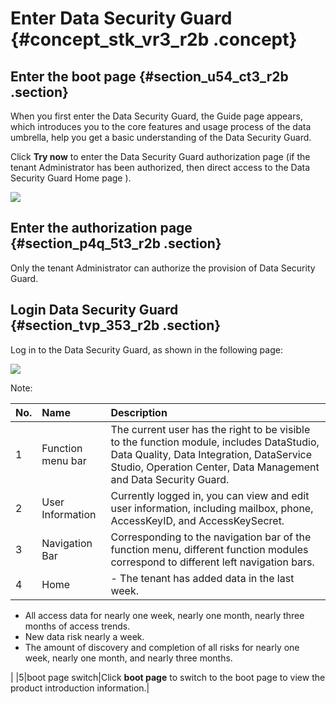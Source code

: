 # Enter Data Security Guard {#concept_stk_vr3_r2b .concept}

## Enter the boot page {#section_u54_ct3_r2b .section}

When you first enter the Data Security Guard, the Guide page appears, which introduces you to the core features and usage process of the data umbrella, help you get a basic understanding of the Data Security Guard.

Click **Try now** to enter the Data Security Guard authorization page \(if the tenant Administrator has been authorized, then direct access to the Data Security Guard Home page \).

![](http://static-aliyun-doc.oss-cn-hangzhou.aliyuncs.com/assets/img/17054/15390831898841_en-US.png)

## Enter the authorization page {#section_p4q_5t3_r2b .section}

Only the tenant Administrator can authorize the provision of Data Security Guard.

## Login Data Security Guard {#section_tvp_353_r2b .section}

Log in to the Data Security Guard, as shown in the following page:

![](http://static-aliyun-doc.oss-cn-hangzhou.aliyuncs.com/assets/img/17054/15390831898850_en-US.png)

Note:

|No.|Name|Description|
|:--|:---|:----------|
|1|Function menu bar|The current user has the right to be visible to the function module, includes DataStudio, Data Quality, Data Integration, DataService Studio, Operation Center, Data Management and Data Security Guard.|
|2|User Information|Currently logged in, you can view and edit user information, including mailbox, phone, AccessKeyID, and AccessKeySecret.|
|3|Navigation Bar|Corresponding to the navigation bar of the function menu, different function modules correspond to different left navigation bars.|
|4|Home| -   The tenant has added data in the last week.
-   All access data for nearly one week, nearly one month, nearly three months of access trends.
-   New data risk nearly a week.
-   The amount of discovery and completion of all risks for nearly one week, nearly one month, and nearly three months.

 |
|5|boot page switch|Click **boot page** to switch to the boot page to view the product introduction information.|

